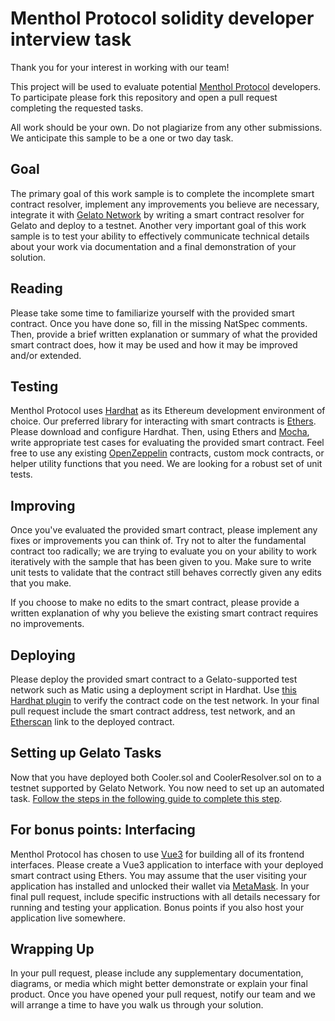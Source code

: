 # Menthol Protocol solidity developer interview task

Thank you for your interest in working with our team!

This project will be used to evaluate potential [Menthol Protocol](https://www.mentholprotocol.com/) developers.
To participate please fork this repository and open a pull request completing the requested tasks. 

All work should be your own. Do not plagiarize from any other submissions. We anticipate this sample to be a one or two day task.

## Goal

The primary goal of this work sample is to complete the incomplete smart contract resolver, implement any improvements you believe are necessary, integrate it with [Gelato Network](https://www.gelato.network/about) by writing a smart contract resolver for Gelato and deploy to a testnet. Another very important goal of this work sample is to test your ability to effectively communicate technical details about your work via documentation and a final demonstration of your solution.

## Reading

Please take some time to familiarize yourself with the provided smart contract. Once you have done so, fill in the missing NatSpec comments. Then, provide a brief written explanation or summary of what the provided smart contract does, how it may be used and how it may be improved and/or extended.

## Testing

Menthol Protocol uses [Hardhat](https://hardhat.org/) as its Ethereum development environment of choice. Our preferred library for interacting with smart contracts is [Ethers](https://docs.ethers.io/v5/). Please download and configure Hardhat. Then, using Ethers and [Mocha](https://mochajs.org/), write appropriate test cases for evaluating the provided smart contract. Feel free to use any existing [OpenZeppelin](https://openzeppelin.com/contracts/) contracts, custom mock contracts, or helper utility functions that you need. We are looking for a robust set of unit tests.

## Improving

Once you've evaluated the provided smart contract, please implement any fixes or improvements you can think of. Try not to alter the fundamental contract too radically; we are trying to evaluate you on your ability to work iteratively with the sample that has been given to you. Make sure to write unit tests to validate that the contract still behaves correctly given any edits that you make.

If you choose to make no edits to the smart contract, please provide a written explanation of why you believe the existing smart contract requires no improvements.

## Deploying

Please deploy the provided smart contract to a Gelato-supported test network such as Matic using a deployment script in Hardhat. Use [this Hardhat plugin](https://hardhat.org/plugins/nomiclabs-hardhat-etherscan.html) to verify the contract code on the test network. In your final pull request include the smart contract address, test network, and an [Etherscan](https://etherscan.io/) link to the deployed contract.

## Setting up Gelato Tasks

Now that you have deployed both Cooler.sol and CoolerResolver.sol on to a testnet supported by Gelato Network. You now need to set up an automated task. [Follow the steps in the following guide to complete this step](https://docs.gelato.network/guides/tutorial/written-tutorial).


## For bonus points: Interfacing

Menthol Protocol has chosen to use [Vue3](https://v3.vuejs.org/) for building all of its frontend interfaces. Please create a Vue3 application to interface with your deployed smart contract using Ethers. You may assume that the user visiting your application has installed and unlocked their wallet via [MetaMask](https://metamask.io/). In your final pull request, include specific instructions with all details necessary for running and testing your application. Bonus points if you also host your application live somewhere.

## Wrapping Up

In your pull request, please include any supplementary documentation, diagrams, or media which might better demonstrate or explain your final product. Once you have opened your pull request, notify our team and we will arrange a time to have you walk us through your solution.

